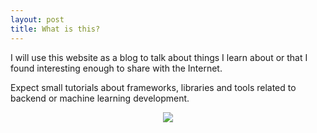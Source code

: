 ```yaml
---
layout: post
title: What is this?
---
```


I will use this website as a blog to talk about things I learn about or that I found interesting enough to share with the Internet.

Expect small tutorials about frameworks, libraries and tools related to backend or machine learning development. 

<div align="center"><img src="http://media.giphy.com/media/pCDPxNX3j3XJS/giphy.gif"></div>

